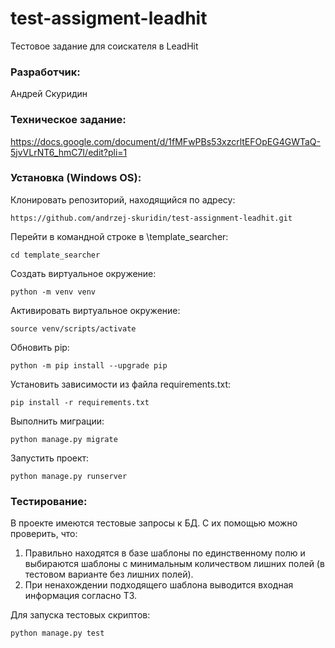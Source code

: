 # test-assigment-leadhit
Тестовое задание для соискателя в LeadHit

### Разработчик:
Андрей Скуридин

### Техническое задание:
https://docs.google.com/document/d/1fMFwPBs53xzcrltEFOpEG4GWTaQ-5jvVLrNT6_hmC7I/edit?pli=1

### Установка (Windows OS):
Клонировать репозиторий, находящийся по адресу:

```
https://github.com/andrzej-skuridin/test-assignment-leadhit.git
```
Перейти в командной строке в \template_searcher:
```
cd template_searcher
```

Создать виртуальное окружение:

```
python -m venv venv
```

Активировать виртуальное окружение:

```
source venv/scripts/activate
```

Обновить pip:

```
python -m pip install --upgrade pip
```

Установить зависимости из файла requirements.txt:

```
pip install -r requirements.txt
```

Выполнить миграции:

```
python manage.py migrate
```

Запустить проект:

```
python manage.py runserver
```


### Тестирование:
В проекте имеются тестовые запросы к БД. С их помощью можно проверить, что:

1) Правильно находятся в базе шаблоны по единственному полю и выбираются шаблоны с минимальным количеством лишних полей (в тестовом варианте без лишних полей).
2) При ненахождении подходящего шаблона выводится входная информация согласно ТЗ.

Для запуска тестовых скриптов:
```
python manage.py test
```

